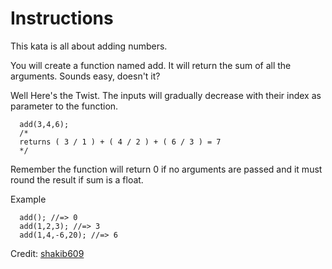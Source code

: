 # Instructions

This kata is all about adding numbers.

You will create a function named add. It will return the sum of all the arguments. Sounds easy, doesn't it?

Well Here's the Twist. The inputs will gradually decrease with their index as parameter to the function.

```
  add(3,4,6); 
  /*
  returns ( 3 / 1 ) + ( 4 / 2 ) + ( 6 / 3 ) = 7
  */
```

Remember the function will return 0 if no arguments are passed and it must round the result if sum is a float.

Example
```
  add(); //=> 0
  add(1,2,3); //=> 3
  add(1,4,-6,20); //=> 6
```

Credit: [shakib609](https://www.codewars.com/users/shakib609)